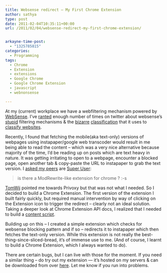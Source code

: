 ```yaml
---
title: Websense redirect – My First Chrome Extension
author: sathya
type: post
date: 2011-02-04T10:35:11+00:00
url: /2011/02/04/websense-redirect-my-first-chrome-extension/


arkayne-time-post:
  - "1325785815"
categories:
  - Programming
tags:
  - Chrome
  - Extension
  - extensions
  - Google Chrome
  - Google Chrome Extension
  - javascript
  - webnonsense

---
```

At my (current) workplace we have a webfiltering mechanism powered by [WebSense][1]. I&#8217;ve [ranted][2] enough number of times on twitter about websense&#8217;s [stupid][3] filtering mechanisms & the [bizarre][4] [classification][5] that it uses to [classify websites][6].  
<!--more-->

  
Recently, I found that fetching the mobile(aka text-only) versions of webpages using instapaper/google web transcoder would result in me being able to read the content &#8211; which was a very nice alternative because majority of the time, I&#8217;d be reading up on posts which are text heavy in nature. It was getting irritating to open to a webpage, encounter a blocked page, open another tab & copy-paste the URL to instapaper to grab the text version. I [asked my peers][7] are [Super User][8]:

> is there a ModRewrite-like extension for chrome ? :-s

[TomWij][9] pointed me towards Privoxy but that was not what I needed. So I decided to build a Chrome Extension. The first version of the extension I built fairly quickly, but required manual intervention by way of clicking on the Extension icon to trigger the redirect &#8211; clearly not an ideal solution. Taking a deeper look at Chrome Extension API docs, I realized that I needed to build a [content script][10].

Building up on this &#8211; I created a simple extension which checks for websense blocking pattern and if so &#8211; redirects it to instapaper which then fetches the text-only version. While this extension is not really the best-thing-since-sliced-bread, it&#8217;s of immense use to me. (And of course, I learnt to build a Chrome Extension, which I always wanted to do).

There are certain bugs, but I can live with those for the moment. If you need a similar thing &#8211; do try out my extension &#8212; it&#8217;s hosted on my servers & can be downloaded from over [here][11]. Let me know if you run into problems.

 [1]: http://www.websense.com/content/home.aspx
 [2]: http://twitoaster.com/country-in/sathyabhat/congrats-reddit-you-have-now-been-promoted-to-the-rank-of-a-social-network-by-webnonsense/
 [3]: twitter.com/SathyaBhat/statuses/28059352136945664
 [4]: http://tumble.sathyabh.at/post/587335342/more-webnonsense-stupidity
 [5]: ttp://friendfeed.com/100rabh/1cec68cc/rt-sathyabhat-all-hail-web-non-sense-says-hacker
 [6]: http://tumble.sathyabh.at/post/49820040/web-non-sense
 [7]: http://chat.stackexchange.com/transcript/118?m=437454#437454
 [8]: http://superuser.com/users/4377/sathya
 [9]: http://superuser.com/users/9666/tomwij
 [10]: http://code.google.com/chrome/extensions/content_scripts.html
 [11]: http://u.sbhat.me/webnonsense
